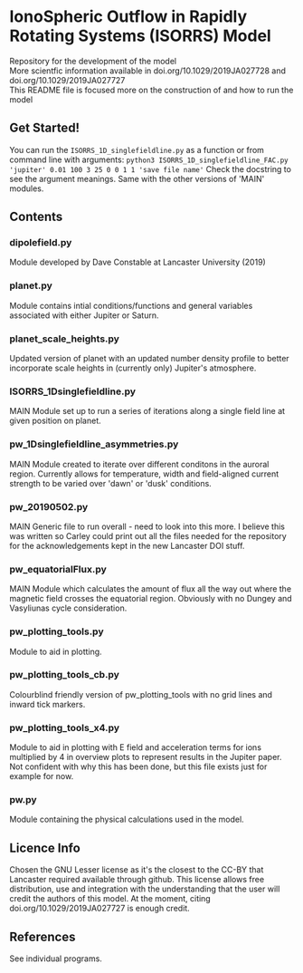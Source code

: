 # IonoSpheric Outflow in Rapidly Rotating Systems (ISORRS) Model

Repository for the development of the model <br>
More scientfic information available in doi.org/10.1029/2019JA027728 and doi.org/10.1029/2019JA027727 <br>
This README file is focused more on the construction of and how to run the model <br>

## Get Started!
You can run the `ISORRS_1D_singlefieldline.py` as a function or from command line with arguments:
`python3 ISORRS_1D_singlefieldline_FAC.py 'jupiter' 0.01 100 3 25 0 0 1 1 'save file name'`
Check the docstring to see the argument meanings.
Same with the other versions of 'MAIN' modules.

## Contents
### dipolefield.py
Module developed by Dave Constable at Lancaster University (2019)

### planet.py
Module contains intial conditions/functions and general variables associated with either Jupiter or Saturn.

### planet_scale_heights.py
Updated version of planet with an updated number density profile to better incorporate scale heights in (currently only) Jupiter's atmosphere.

### ISORRS_1Dsinglefieldline.py
MAIN Module set up to run a series of iterations along a single field line at given position on planet.

### pw_1Dsinglefieldline_asymmetries.py
MAIN Module created to iterate over different conditons in the auroral region. Currently allows for temperature, width and field-aligned current strength to be varied over 'dawn' or 'dusk' conditions.

### pw_20190502.py
MAIN Generic file to run overall - need to look into this more. I believe this was written so Carley could print out all
the files needed for the repository for the acknowledgements kept in the new Lancaster DOI stuff. 

### pw_equatorialFlux.py
MAIN Module which calculates the amount of flux all the way out where the magnetic field crosses the equatorial region.
Obviously with no Dungey and Vasyliunas cycle consideration.

### pw_plotting_tools.py
Module to aid in plotting.

### pw_plotting_tools_cb.py
Colourblind friendly version of pw_plotting_tools with no grid lines and inward tick markers.

### pw_plotting_tools_x4.py
Module to aid in plotting with E field and acceleration terms for ions multiplied by 4 in overview plots to represent results in the Jupiter paper. Not confident with why this has been done, but this file exists just for example for now.

### pw.py
Module containing the physical calculations used in the model.

## Licence Info
Chosen the GNU Lesser license as it's the closest to the CC-BY that Lancaster required available through github. 
This license allows free distribution, use and integration with the understanding that the user will credit the authors of this model. 
At the moment, citing doi.org/10.1029/2019JA027727 is enough credit.

## References
See individual programs.
